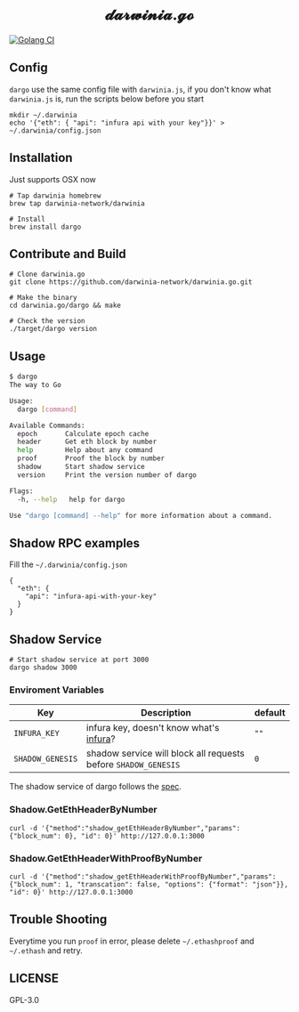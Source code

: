 <h1 align="center">
𝓭𝓪𝓻𝔀𝓲𝓷𝓲𝓪.𝓰𝓸
</h1>

[![Golang CI][workflow-badge]][github]

## Config

`dargo` use the same config file with `darwinia.js`, if you don't know what 
`darwinia.js` is, run the scripts below before you start

```
mkdir ~/.darwinia
echo '{"eth": { "api": "infura api with your key"}}' > ~/.darwinia/config.json
```

## Installation

Just supports OSX now

```
# Tap darwinia homebrew
brew tap darwinia-network/darwinia

# Install
brew install dargo
```

## Contribute and Build

```
# Clone darwinia.go
git clone https://github.com/darwinia-network/darwinia.go.git

# Make the binary
cd darwinia.go/dargo && make

# Check the version
./target/dargo version
```

## Usage

```sh
$ dargo
The way to Go

Usage:
  dargo [command]

Available Commands:
  epoch       Calculate epoch cache
  header      Get eth block by number
  help        Help about any command
  proof       Proof the block by number
  shadow      Start shadow service
  version     Print the version number of dargo

Flags:
  -h, --help   help for dargo

Use "dargo [command] --help" for more information about a command.

```

## Shadow RPC examples

Fill the `~/.darwinia/config.json`

```
{
  "eth": { 
    "api": "infura-api-with-your-key"
  }
}
```

## Shadow Service

```
# Start shadow service at port 3000
dargo shadow 3000
```

### Enviroment Variables

| Key              | Description                                                    | default |
|------------------|----------------------------------------------------------------|---------|
| `INFURA_KEY`     | infura key, doesn't know what's [infura][infura]?              | `""`    |
| `SHADOW_GENESIS` | shadow service will block all requests before `SHADOW_GENESIS` | `0`     |

The shadow service of dargo follows the [spec][spec].

### Shadow.GetEthHeaderByNumber

```
curl -d '{"method":"shadow_getEthHeaderByNumber","params":{"block_num": 0}, "id": 0}' http://127.0.0.1:3000
```

### Shadow.GetEthHeaderWithProofByNumber

```
curl -d '{"method":"shadow_getEthHeaderWithProofByNumber","params":{"block_num": 1, "transcation": false, "options": {"format": "json"}}, "id": 0}' http://127.0.0.1:3000
```

## Trouble Shooting

Everytime you run `proof` in error, please delete `~/.ethashproof` and `~/.ethash` 
and retry.

## LICENSE

GPL-3.0


[infura]: https://infura.io
[github]: https://github.com/darwinia-network/darwinia.go
[spec]: https://github.com/darwinia-network/darwinia/wiki/Darwinia-offchain-worker-shadow-service-spec
[workflow-badge]: https://github.com/darwinia-network/darwinia.go/workflows/Golang%20CI/badge.svg
